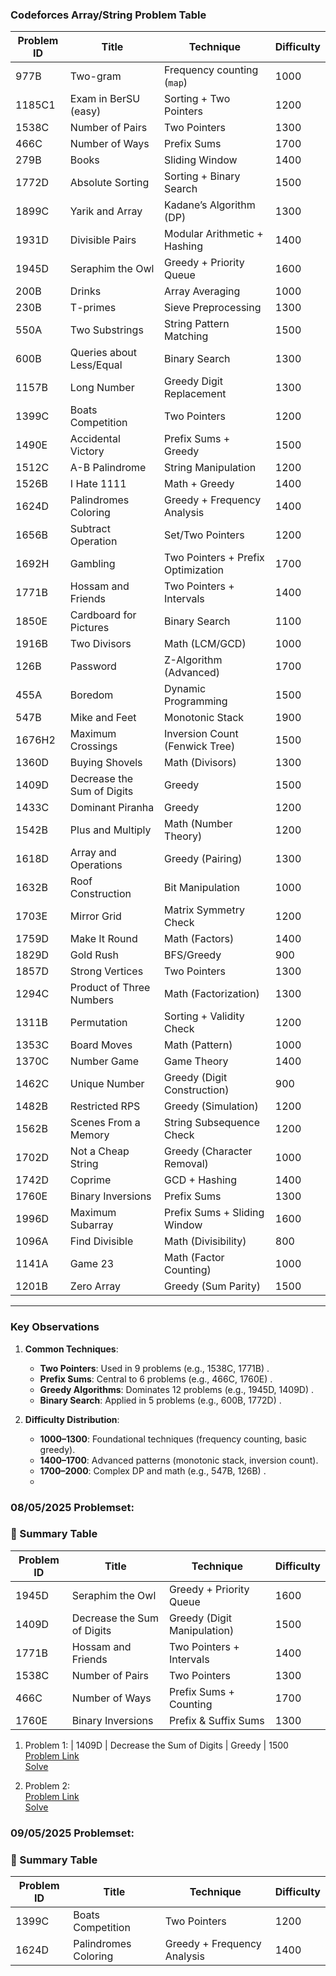 ### **Codeforces Array/String Problem Table**  
| Problem ID | Title | Technique | Difficulty |
|------------|--------------------------------|-----------------------------|------------|
| 977B | Two-gram | Frequency counting (`map`) | 1000 |
| 1185C1 | Exam in BerSU (easy) | Sorting + Two Pointers | 1200 |
| 1538C | Number of Pairs | Two Pointers | 1300 |
| 466C | Number of Ways | Prefix Sums | 1700 |
| 279B | Books | Sliding Window | 1400 |
| 1772D | Absolute Sorting | Sorting + Binary Search | 1500 |
| 1899C | Yarik and Array | Kadane’s Algorithm (DP) | 1300 |
| 1931D | Divisible Pairs | Modular Arithmetic + Hashing | 1400 |
| 1945D | Seraphim the Owl | Greedy + Priority Queue | 1600 |
| 200B | Drinks | Array Averaging | 1000 |
| 230B | T-primes | Sieve Preprocessing | 1300 |
| 550A | Two Substrings | String Pattern Matching | 1500 |
| 600B | Queries about Less/Equal | Binary Search | 1300 |
| 1157B | Long Number | Greedy Digit Replacement | 1300 |
| 1399C | Boats Competition | Two Pointers | 1200 |
| 1490E | Accidental Victory | Prefix Sums + Greedy | 1500 |
| 1512C | A-B Palindrome | String Manipulation | 1200 |
| 1526B | I Hate 1111 | Math + Greedy | 1400 |
| 1624D | Palindromes Coloring | Greedy + Frequency Analysis | 1400 |
| 1656B | Subtract Operation | Set/Two Pointers | 1200 |
| 1692H | Gambling | Two Pointers + Prefix Optimization | 1700 |
| 1771B | Hossam and Friends | Two Pointers + Intervals | 1400 |
| 1850E | Cardboard for Pictures | Binary Search | 1100 |
| 1916B | Two Divisors | Math (LCM/GCD) | 1000 |
| 126B | Password | Z-Algorithm (Advanced) | 1700 |
| 455A | Boredom | Dynamic Programming | 1500 |
| 547B | Mike and Feet | Monotonic Stack | 1900 |
| 1676H2 | Maximum Crossings | Inversion Count (Fenwick Tree) | 1500 |
| 1360D | Buying Shovels | Math (Divisors) | 1300 |
| 1409D | Decrease the Sum of Digits | Greedy | 1500 |
| 1433C | Dominant Piranha | Greedy | 1200 |
| 1542B | Plus and Multiply | Math (Number Theory) | 1200 |
| 1618D | Array and Operations | Greedy (Pairing) | 1300 |
| 1632B | Roof Construction | Bit Manipulation | 1000 |
| 1703E | Mirror Grid | Matrix Symmetry Check | 1200 |
| 1759D | Make It Round | Math (Factors) | 1400 |
| 1829D | Gold Rush | BFS/Greedy | 900 |
| 1857D | Strong Vertices | Two Pointers | 1300 |
| 1294C | Product of Three Numbers | Math (Factorization) | 1300 |
| 1311B | Permutation | Sorting + Validity Check | 1200 |
| 1353C | Board Moves | Math (Pattern) | 1000 |
| 1370C | Number Game | Game Theory | 1400 |
| 1462C | Unique Number | Greedy (Digit Construction) | 900 |
| 1482B | Restricted RPS | Greedy (Simulation) | 1200 |
| 1562B | Scenes From a Memory | String Subsequence Check | 1200 |
| 1702D | Not a Cheap String | Greedy (Character Removal) | 1000 |
| 1742D | Coprime | GCD + Hashing | 1400 |
| 1760E | Binary Inversions | Prefix Sums | 1300 |
| 1996D | Maximum Subarray | Prefix Sums + Sliding Window | 1600 |
| 1096A | Find Divisible | Math (Divisibility) | 800 |
| 1141A | Game 23 | Math (Factor Counting) | 1000 |
| 1201B | Zero Array | Greedy (Sum Parity) | 1500 |

---

### **Key Observations**  
1. **Common Techniques**:  
   - **Two Pointers**: Used in 9 problems (e.g., 1538C, 1771B) .  
   - **Prefix Sums**: Central to 6 problems (e.g., 466C, 1760E) .  
   - **Greedy Algorithms**: Dominates 12 problems (e.g., 1945D, 1409D) .  
   - **Binary Search**: Applied in 5 problems (e.g., 600B, 1772D) .  

2. **Difficulty Distribution**:  
   - **1000–1300**: Foundational techniques (frequency counting, basic greedy).  
   - **1400–1700**: Advanced patterns (monotonic stack, inversion count).  
   - **1700–2000**: Complex DP and math (e.g., 547B, 126B) .
   - 

### **08/05/2025 Problemset**:
### 🧠 Summary Table

| Problem ID | Title | Technique | Difficulty |
|-----------|-----------------------------|--------------------------|------------|
| 1945D | Seraphim the Owl | Greedy + Priority Queue | 1600 |
| 1409D | Decrease the Sum of Digits | Greedy (Digit Manipulation) | 1500 |
| 1771B | Hossam and Friends | Two Pointers + Intervals | 1400 |
| 1538C | Number of Pairs | Two Pointers | 1300 |
| 466C | Number of Ways | Prefix Sums + Counting | 1700 |
| 1760E | Binary Inversions | Prefix & Suffix Sums | 1300 |

1. Problem 1:
| 1409D | Decrease the Sum of Digits | Greedy | 1500 <br>
[Problem Link](https://codeforces.com/problemset/problem/1409/D) <br>
[Solve](1409D.md) <br>

2. Problem 2: <br>
[Problem Link](https://codeforces.com/problemset/problem/1796/D) <br>
[Solve](1796D.md) <br>


### **09/05/2025 Problemset**:
### 🧠 Summary Table

| Problem ID | Title | Technique | Difficulty |
|-----------|-----------------------------|--------------------------|------------|
| 1399C | Boats Competition | Two Pointers | 1200 |
| 1624D | Palindromes Coloring | Greedy + Frequency Analysis | 1400 |


